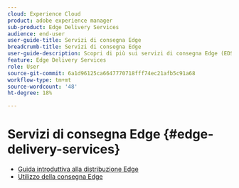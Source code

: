 ```yaml
---
cloud: Experience Cloud
product: adobe experience manager
sub-product: Edge Delivery Services
audience: end-user
user-guide-title: Servizi di consegna Edge
breadcrumb-title: Servizi di consegna Edge
user-guide-description: Scopri di più sui servizi di consegna Edge (EDS), un set di servizi componibili che consente un ambiente di sviluppo rapido in cui gli autori possono aggiornare e pubblicare rapidamente e nuovi siti vengono avviati rapidamente.
feature: Edge Delivery Services
role: User
source-git-commit: 6a1d96125ca6647770718fff74ec21afb5c91a68
workflow-type: tm+mt
source-wordcount: '48'
ht-degree: 18%

---
```



# Servizi di consegna Edge {#edge-delivery-services}

+ [Guida introduttiva alla distribuzione Edge](/help/edge/overview.md)
+ [Utilizzo della consegna Edge](/help/edge/using.md)

